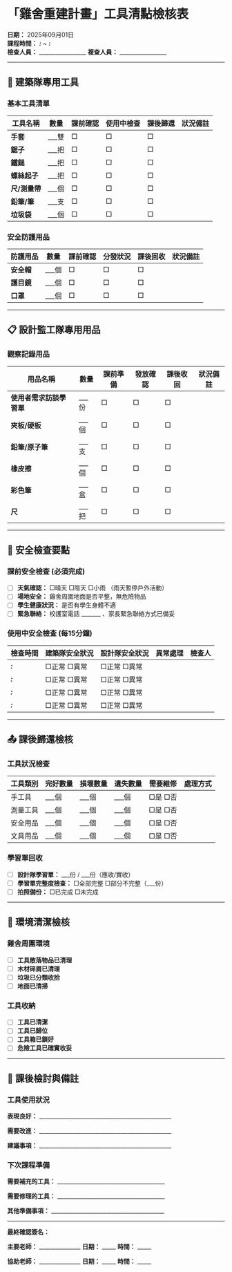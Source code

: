 # 「雞舍重建計畫」工具清點檢核表

**日期：** 2025年09月01日  
**課程時間：** ___:___ ~ ___:___  
**檢查人員：** _________________ **複查人員：** _________________

---

## 🔨 建築隊專用工具

### 基本工具清單

| 工具名稱 | 數量 | 課前確認 | 使用中檢查 | 課後歸還 | 狀況備註 |
|----------|------|----------|------------|----------|----------|
| **手套** | ___雙 | □ | □ | □ | |
| **鋸子** | ___把 | □ | □ | □ | |
| **鐵鎚** | ___把 | □ | □ | □ | |
| **螺絲起子** | ___把 | □ | □ | □ | |
| **尺/測量帶** | ___個 | □ | □ | □ | |
| **鉛筆/筆** | ___支 | □ | □ | □ | |
| **垃圾袋** | ___個 | □ | □ | □ | |

### 安全防護用品

| 防護用品 | 數量 | 課前確認 | 分發狀況 | 課後回收 | 狀況備註 |
|----------|------|----------|----------|----------|----------|
| **安全帽** | ___個 | □ | □ | □ | |
| **護目鏡** | ___個 | □ | □ | □ | |
| **口罩** | ___個 | □ | □ | □ | |

---

## 📋 設計監工隊專用用品

### 觀察記錄用品

| 用品名稱 | 數量 | 課前準備 | 發放確認 | 課後收回 | 狀況備註 |
|----------|------|----------|----------|----------|----------|
| **使用者需求訪談學習單** | ___份 | □ | □ | □ | |
| **夾板/硬板** | ___個 | □ | □ | □ | |
| **鉛筆/原子筆** | ___支 | □ | □ | □ | |
| **橡皮擦** | ___個 | □ | □ | □ | |
| **彩色筆** | ___盒 | □ | □ | □ | |
| **尺** | ___把 | □ | □ | □ | |

---

## 🚨 安全檢查要點

### 課前安全檢查 (必須完成)

- [ ] **天氣確認：** □晴天 □陰天 □小雨 （雨天暫停戶外活動）
- [ ] **場地安全：** 雞舍周圍地面是否平整，無危險物品
- [ ] **學生健康狀況：** 是否有學生身體不適
- [ ] **緊急聯絡：** 校護室電話 _______ 、家長緊急聯絡方式已備妥

### 使用中安全檢查 (每15分鐘)

| 檢查時間 | 建築隊安全狀況 | 設計隊安全狀況 | 異常處理 | 檢查人 |
|----------|----------------|----------------|----------|---------|
| ___:___ | □正常 □異常 | □正常 □異常 | | |
| ___:___ | □正常 □異常 | □正常 □異常 | | |
| ___:___ | □正常 □異常 | □正常 □異常 | | |
| ___:___ | □正常 □異常 | □正常 □異常 | | |

---

## 📤 課後歸還檢核

### 工具狀況檢查

| 工具類別 | 完好數量 | 損壞數量 | 遺失數量 | 需要維修 | 處理方式 |
|----------|----------|----------|----------|----------|----------|
| 手工具 | ___個 | ___個 | ___個 | □是 □否 | |
| 測量工具 | ___個 | ___個 | ___個 | □是 □否 | |
| 安全用品 | ___個 | ___個 | ___個 | □是 □否 | |
| 文具用品 | ___個 | ___個 | ___個 | □是 □否 | |

### 學習單回收

- [ ] **設計隊學習單：** ___份 / ___份（應收/實收）
- [ ] **學習單完整度檢查：** □全部完整 □部分不完整（___份）
- [ ] **拍照備份：** □已完成 □未完成

---

## 🧹 環境清潔檢核

### 雞舍周圍環境

- [ ] **工具散落物品已清理**
- [ ] **木材碎屑已清理**
- [ ] **垃圾已分類收拾**
- [ ] **地面已清掃**

### 工具收納

- [ ] **工具已清潔**
- [ ] **工具已歸位**
- [ ] **工具箱已鎖好**
- [ ] **危險工具已確實收妥**

---

## 📝 課後檢討與備註

### 工具使用狀況

**表現良好：** ________________________________________________

**需要改進：** ________________________________________________

**建議事項：** ________________________________________________

### 下次課程準備

**需要補充的工具：** _______________________________________

**需要修理的工具：** _______________________________________

**其他準備事項：** _________________________________________

---

**最終確認簽名：**

**主要老師：** _______________  **日期：** _____ **時間：** _____

**協助老師：** _______________  **日期：** _____ **時間：** _____